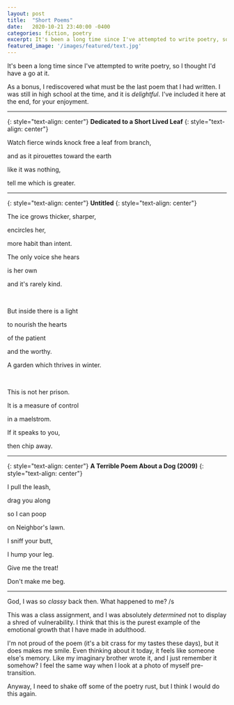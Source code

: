 ```yaml
---
layout: post
title:  "Short Poems"
date:   2020-10-21 23:40:00 -0400
categories: fiction, poetry
excerpt: It's been a long time since I've attempted to write poetry, so I thought I'd have a go at it. <br><br> As a bonus, I rediscovered what must be the last poem that I had written. I was still in high school at the time, and it is delightful. I've included it here at the end, for your enjoyment.
featured_image: '/images/featured/text.jpg'
---
```



It's been a long time since I've attempted to write poetry, so I thought I'd have a go at it.

As a bonus, I rediscovered what must be the last poem that I had written. I was still in high school at the time, and it is *delightful*. I've included it here at the end, for your enjoyment.
<!--more-->

---
{: style="text-align: center"}
**Dedicated to a Short Lived Leaf**
{: style="text-align: center"}

Watch fierce winds knock free a leaf from branch,

and as it pirouettes toward the earth

like it was nothing,

tell me which is greater.

---

{: style="text-align: center"}
**Untitled**
{: style="text-align: center"}

The ice grows thicker, sharper,

encircles her,

more habit than intent.

The only voice she hears

is her own

and it's rarely kind.

<br>

But inside there is a light

to nourish the hearts

of the patient

and the worthy.

A garden which thrives in winter.

<br>

This is not her prison.

It is a measure of control

in a maelstrom.

If it speaks to you,

then chip away.

---

{: style="text-align: center"}
**A Terrible Poem About a Dog (2009)**
{: style="text-align: center"}

I pull the leash,

drag you along

so I can poop

on Neighbor's lawn.

I sniff your butt,

I hump your leg.

Give me the treat!

Don't make me beg.

---

God, I was so *classy* back then. What happened to me? /s

This was a class assignment, and I was absolutely *determined* not to display a shred of vulnerability. I think that this is the purest example of the emotional growth that I have made in adulthood.

I'm not proud of the poem (it's a bit crass for my tastes these days), but it does makes me smile. Even thinking about it today, it feels like someone else's memory. Like my imaginary brother wrote it, and I just remember it somehow? I feel the same way when I look at a photo of myself pre-transition.

Anyway, I need to shake off some of the poetry rust, but I think I would do this again.
